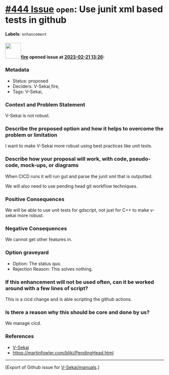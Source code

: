 # [\#444 Issue](https://github.com/V-Sekai/manuals/issues/444) `open`: Use junit xml based tests in github
**Labels**: `enhancement`


#### <img src="https://avatars.githubusercontent.com/u/32321?u=c2e06a3d2b49a467aa907e54aa259516440267cc&v=4" width="50">[fire](https://github.com/fire) opened issue at [2023-02-21 13:26](https://github.com/V-Sekai/manuals/issues/444):

### Metadata

- Status: proposed <!-- draft | proposed | rejected | accepted | deprecated | superseded by -->
- Deciders: V-Sekai,fire,
- Tags: V-Sekai,


### Context and Problem Statement

V-Sekai is not robust.

### Describe the proposed option and how it helps to overcome the problem or limitation

I want to make V-Sekai more robust using best practices like unit tests.

### Describe how your proposal will work, with code, pseudo-code, mock-ups, or diagrams

When CICD runs it will run gut and parse the junit xml that is outputted.

We will also need to use pending head git workflow techniques.

### Positive Consequences

We will be able to use unit tests for gdscript, not just for C++ to make v-sekai more robust.

### Negative Consequences

We cannot get other features in.

### Option graveyard

- Option: The status quo. <!-- List the proposed options no longer open for consideration. -->
- Rejection Reason: This solves nothing. <!-- List the reasons for the rejection: (the bad traits) -->


### If this enhancement will not be used often, can it be worked around with a few lines of script?

This is a cicd change and is able scripting the github actions.

### Is there a reason why this should be core and done by us?

We manage cicd.

### References

- [V-Sekai](https://v-sekai.org/)
- https://martinfowler.com/bliki/PendingHead.html





-------------------------------------------------------------------------------



[Export of Github issue for [V-Sekai/manuals](https://github.com/V-Sekai/manuals).]
